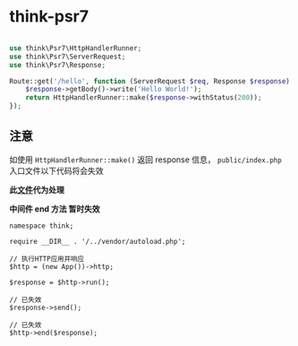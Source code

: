 # think-psr7

```php

use think\Psr7\HttpHandlerRunner;
use think\Psr7\ServerRequest;
use think\Psr7\Response;

Route::get('/hello', function (ServerRequest $req, Response $response) {
    $response->getBody()->write('Hello World!');
    return HttpHandlerRunner::make($response->withStatus(200));
});

```

## 注意

如使用 `HttpHandlerRunner::make()` 返回 response 信息， `public/index.php` 入口文件以下代码将会失效

**此[文件](https://github.com/edenleung/think-psr7/blob/master/src/HttpHandlerRunner.php#L20)代为处理**

**中间件 end 方法 暂时失效**

```
namespace think;

require __DIR__ . '/../vendor/autoload.php';

// 执行HTTP应用并响应
$http = (new App())->http;

$response = $http->run();

// 已失效
$response->send();

// 已失效
$http->end($response);
```
